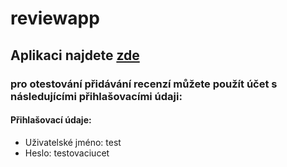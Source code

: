 # reviewapp

## Aplikaci najdete [zde](https://mariand.eu.pythonanywhere.com/)

### pro otestování přidávání recenzí můžete použít účet s následujícími přihlašovacími údaji: 

#### Přihlašovací údaje:
- Uživatelské jméno: test
- Heslo: testovaciucet
